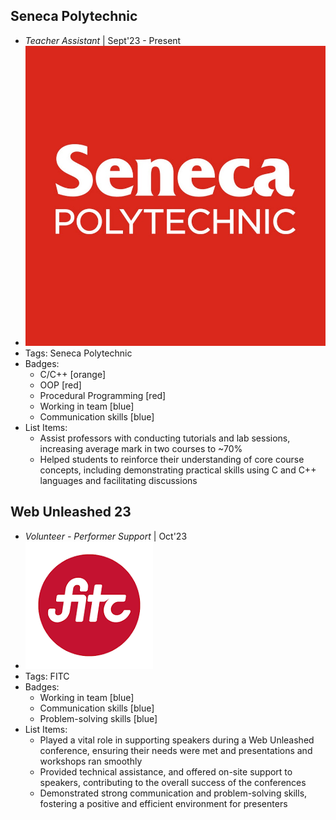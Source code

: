 ## Seneca Polytechnic
- *Teacher Assistant* | Sept'23 - Present
- ![seneca_image](../assets/seneca_image.jpg)
- Tags: Seneca Polytechnic
- Badges:
  - C/C++ [orange]
  - OOP [red]
  - Procedural Programming [red]
  - Working in team [blue]
  - Communication skills [blue]
- List Items:
  - Assist professors with conducting tutorials and lab sessions, increasing average mark in two courses to ~70%
  - Helped students to reinforce their understanding of core course concepts, including demonstrating practical skills using C and C++ languages and facilitating discussions

## Web Unleashed 23
- *Volunteer - Performer Support* | Oct'23
- ![fitc_logo](../assets/fitc_logo.png)
- Tags: FITC
- Badges:
  - Working in team [blue]
  - Communication skills [blue]
  - Problem-solving skills [blue]
- List Items:
  - Played a vital role in supporting speakers during a Web Unleashed conference, ensuring their needs were met and presentations and workshops ran smoothly
  - Provided technical assistance, and offered on-site support to speakers, contributing to the overall success of the conferences
  - Demonstrated strong communication and problem-solving skills, fostering a positive and efficient environment for presenters